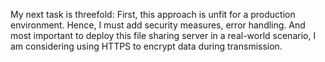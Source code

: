 
My next task is threefold: First, this approach is unfit for a production environment. Hence, I must add security measures, error handling.
And most important to deploy this file sharing server in a real-world scenario, I am considering using HTTPS to encrypt data during transmission.